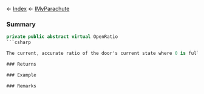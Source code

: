 ← [Index](Api-Index) ← [IMyParachute](SpaceEngineers.Game.ModAPI.Ingame.IMyParachute)

### Summary

```csharp
private public abstract virtual OpenRatio
```csharp

The current, accurate ratio of the door's current state where 0 is fully closed and 1 is fully open.

### Returns

### Example

### Remarks

